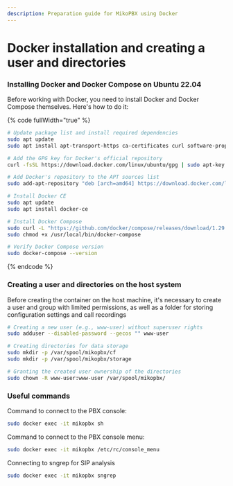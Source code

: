 ```yaml
---
description: Preparation guide for MikoPBX using Docker
---
```


# Docker installation and creating a user and directories

### Installing Docker and Docker Compose on Ubuntu 22.04

Before working with Docker, you need to install Docker and Docker Compose themselves. Here's how to do it:

{% code fullWidth="true" %}
```bash
# Update package list and install required dependencies
sudo apt update
sudo apt install apt-transport-https ca-certificates curl software-properties-common

# Add the GPG key for Docker's official repository
curl -fsSL https://download.docker.com/linux/ubuntu/gpg | sudo apt-key add -

# Add Docker's repository to the APT sources list
sudo add-apt-repository "deb [arch=amd64] https://download.docker.com/linux/ubuntu $(lsb_release -cs) stable"

# Install Docker CE
sudo apt update
sudo apt install docker-ce

# Install Docker Compose
sudo curl -L "https://github.com/docker/compose/releases/download/1.29.2/docker-compose-$(uname -s)-$(uname -m)" -o /usr/local/bin/docker-compose
sudo chmod +x /usr/local/bin/docker-compose

# Verify Docker Compose version
sudo docker-compose --version
```
{% endcode %}

### Creating a user and directories on the host system

Before creating the container on the host machine, it's necessary to create a user and group with limited permissions, as well as a folder for storing configuration settings and call recordings

```bash
# Creating a new user (e.g., www-user) without superuser rights
sudo adduser --disabled-password --gecos "" www-user

# Creating directories for data storage
sudo mkdir -p /var/spool/mikopbx/cf
sudo mkdir -p /var/spool/mikopbx/storage

# Granting the created user ownership of the directories
sudo chown -R www-user:www-user /var/spool/mikopbx/
```

### Useful commands

Command to connect to the PBX console:

```bash
sudo docker exec -it mikopbx sh
```

Command to connect to the PBX console menu:

```bash
sudo docker exec -it mikopbx /etc/rc/console_menu
```

Connecting to sngrep for SIP analysis

```bash
sudo docker exec -it mikopbx sngrep
```

